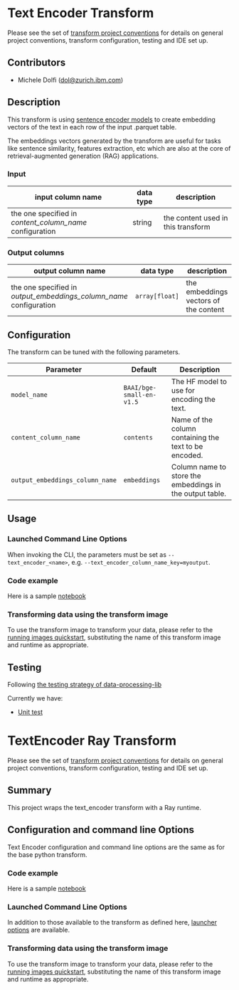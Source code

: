 # Text Encoder Transform 

Please see the set of
[transform project conventions](../../README.md#transform-project-conventions)
for details on general project conventions, transform configuration,
testing and IDE set up.

## Contributors

- Michele Dolfi (dol@zurich.ibm.com)

## Description 

This transform is using [sentence encoder models](https://en.wikipedia.org/wiki/Sentence_embedding) to create embedding vectors of the text in each row of the input .parquet table.

The embeddings vectors generated by the transform are useful for tasks like sentence similarity, features extraction, etc which are also at the core of retrieval-augmented generation (RAG) applications.

### Input 

| input column name | data type | description |
|-|-|-|
| the one specified in _content_column_name_ configuration | string | the content used in this transform |


### Output columns


| output column name | data type | description |
|-|-|-|
| the one specified in _output_embeddings_column_name_ configuration | `array[float]` | the embeddings vectors of the content |


## Configuration

The transform can be tuned with the following parameters.


| Parameter  | Default  | Description  |
|------------|----------|--------------|
| `model_name`                    | `BAAI/bge-small-en-v1.5` | The HF model to use for encoding the text. |
| `content_column_name`           | `contents` | Name of the column containing the text to be encoded. |
| `output_embeddings_column_name` | `embeddings` | Column name to store the embeddings in the output table. |


## Usage

### Launched Command Line Options 

When invoking the CLI, the parameters must be set as `--text_encoder_<name>`, e.g. `--text_encoder_column_name_key=myoutput`.

### Code example

Here is a sample [notebook](text_encoder-python.ipynb)

### Transforming data using the transform image

To use the transform image to transform your data, please refer to the 
[running images quickstart](../../../doc/quick-start/run-transform-image.md),
substituting the name of this transform image and runtime as appropriate.

## Testing

Following [the testing strategy of data-processing-lib](../../../data-processing-lib/doc/transform-testing.md)

Currently we have:
- [Unit test](test/test_text_encoder_python.py)



# TextEncoder Ray Transform 
Please see the set of
[transform project conventions](../../README.md#transform-project-conventions)
for details on general project conventions, transform configuration,
testing and IDE set up.

## Summary 
This project wraps the text_encoder transform with a Ray runtime.

## Configuration and command line Options

Text Encoder configuration and command line options are the same as for the base python transform. 

### Code example

Here is a sample [notebook](text_encoder-ray.ipynb)

### Launched Command Line Options 

In addition to those available to the transform as defined here,
[launcher options](../../../data-processing-lib/doc/launcher-options.md) are available.

### Transforming data using the transform image

To use the transform image to transform your data, please refer to the 
[running images quickstart](../../../doc/quick-start/run-transform-image.md),
substituting the name of this transform image and runtime as appropriate.
